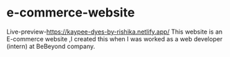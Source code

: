 
# e-commerce-website
Live-preview-https://kaypee-dyes-by-rishika.netlify.app/
This website is an E-commerce website ,I created this when I was worked as a web developer (intern) at BeBeyond company.

